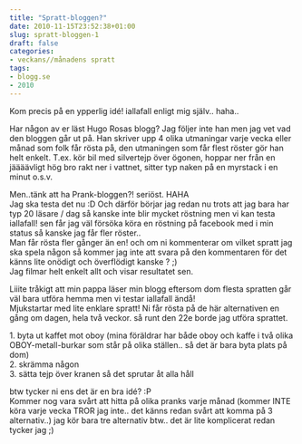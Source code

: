 ```yaml
---
title: "Spratt-bloggen?"
date: 2010-11-15T23:52:38+01:00
slug: spratt-bloggen-1
draft: false
categories:
- veckans//månadens spratt
tags:
- blogg.se
- 2010
---
```

Kom precis på en ypperlig idé! iallafall enligt mig själv.. haha..  
  
Har någon av er läst Hugo Rosas blogg? Jag följer inte han men jag vet vad den bloggen går ut på. Han skriver upp 4 olika utmaningar varje vecka eller månad som folk får rösta på, den utmaningen som får flest röster gör han helt enkelt. T.ex. kör bil med silvertejp över ögonen, hoppar ner från en jäääävligt hög bro rakt ner i vattnet, sitter typ naken på en myrstack i en minut o.s.v.  
  
Men..tänk att ha Prank-bloggen?! seriöst. HAHA  
Jag ska testa det nu :D Och därför börjar jag redan nu trots att jag bara har typ 20 läsare / dag så kanske inte blir mycket röstning men vi kan testa iallafall! sen får jag väl försöka köra en röstning på facebook med i min status så kanske jag får fler röster..  
Man får rösta fler gånger än en! och om ni kommenterar om vilket spratt jag ska spela någon så kommer jag inte att svara på den kommentaren för det känns lite onödigt och överflödigt kanske ? ;)  
Jag filmar helt enkelt allt och visar resultatet sen.  
  
Liiite tråkigt att min pappa läser min blogg eftersom dom flesta spratten går väl bara utföra hemma men vi testar iallafall ändå!  
Mjukstartar med lite enklare spratt! Ni får rösta på de här alternativen en gång om dagen, hela två veckor. så runt den 22e borde jag utföra sprattet.  
  
1\. byta ut kaffet mot oboy (mina föräldrar har både oboy och kaffe i två olika OBOY-metall-burkar som står på olika ställen.. så det är bara byta plats på dom)  
2\. skrämma någon  
3\. sätta tejp över kranen så det sprutar åt alla håll  
  
  
btw tycker ni ens det är en bra idé? :P  
Kommer nog vara svårt att hitta på olika pranks varje månad (kommer INTE köra varje vecka TROR jag inte.. det känns redan svårt att komma på 3 alternativ..) jag kör bara tre alternativ btw.. det är lite komplicerat redan tycker jag ;)